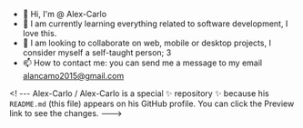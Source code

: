 - 👋 Hi, I'm @ Alex-Carlo
- 🌱 I am currently learning everything related to software development, I love this.
- 💞️ I am looking to collaborate on web, mobile or desktop projects, I consider myself a self-taught person; 3
- 📫 How to contact me: you can send me a message to my email alancamo2015@gmail.com

<! ---
Alex-Carlo / Alex-Carlo is a special ✨ repository ✨ because his `README.md` (this file) appears on his GitHub profile.
You can click the Preview link to see the changes.
---> 


